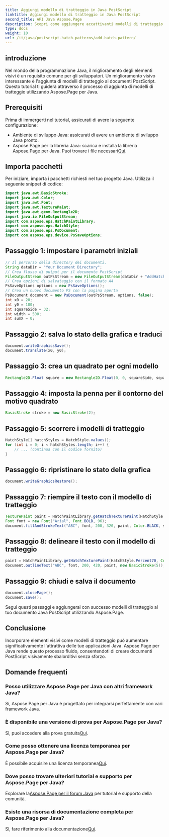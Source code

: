 ```yaml
---
title: Aggiungi modello di tratteggio in Java PostScript
linktitle: Aggiungi modello di tratteggio in Java PostScript
second_title: API Java Aspose.Page
description: Scopri come aggiungere accattivanti modelli di tratteggio ai documenti Java PostScript utilizzando Aspose.Page. Migliora i tuoi contenuti visivi senza sforzo.
type: docs
weight: 10
url: /it/java/postscript-hatch-patterns/add-hatch-pattern/
---
```

## introduzione
Nel mondo della programmazione Java, il miglioramento degli elementi visivi è un requisito comune per gli sviluppatori. Un miglioramento visivo interessante è l'aggiunta di modelli di tratteggio ai documenti PostScript. Questo tutorial ti guiderà attraverso il processo di aggiunta di modelli di tratteggio utilizzando Aspose.Page per Java.
## Prerequisiti
Prima di immergerti nel tutorial, assicurati di avere la seguente configurazione:
- Ambiente di sviluppo Java: assicurati di avere un ambiente di sviluppo Java pronto.
-  Aspose.Page per la libreria Java: scarica e installa la libreria Aspose.Page per Java. Puoi trovare i file necessari[Qui](https://releases.aspose.com/page/java/).
## Importa pacchetti
Per iniziare, importa i pacchetti richiesti nel tuo progetto Java. Utilizza il seguente snippet di codice:
```java
import java.awt.BasicStroke;
import java.awt.Color;
import java.awt.Font;
import java.awt.TexturePaint;
import java.awt.geom.Rectangle2D;
import java.io.FileOutputStream;
import com.aspose.eps.HatchPaintLibrary;
import com.aspose.eps.HatchStyle;
import com.aspose.eps.PsDocument;
import com.aspose.eps.device.PsSaveOptions;
```
## Passaggio 1: impostare i parametri iniziali
```java
// Il percorso della directory dei documenti.
String dataDir = "Your Document Directory";
// Crea flusso di output per il documento PostScript
FileOutputStream outPsStream = new FileOutputStream(dataDir + "AddHatchPattern_outPS.ps");
// Crea opzioni di salvataggio con il formato A4
PsSaveOptions options = new PsSaveOptions();
// Crea un nuovo documento PS con la pagina aperta
PsDocument document = new PsDocument(outPsStream, options, false);
int x0 = 20;
int y0 = 100;
int squareSide = 32;
int width = 500;
int sumX = 0;
```
## Passaggio 2: salva lo stato della grafica e traduci
```java
document.writeGraphicsSave();
document.translate(x0, y0);
```
## Passaggio 3: crea un quadrato per ogni modello
```java
Rectangle2D.Float square = new Rectangle2D.Float(0, 0, squareSide, squareSide);
```
## Passaggio 4: imposta la penna per il contorno del motivo quadrato
```java
BasicStroke stroke = new BasicStroke(2);
```
## Passaggio 5: scorrere i modelli di tratteggio
```java
HatchStyle[] hatchStyles = HatchStyle.values();
for (int i = 0; i < hatchStyles.length; i++) {
    // ... (continua con il codice fornito)
}
```
## Passaggio 6: ripristinare lo stato della grafica
```java
document.writeGraphicsRestore();
```
## Passaggio 7: riempire il testo con il modello di tratteggio
```java
TexturePaint paint = HatchPaintLibrary.getHatchTexturePaint(HatchStyle.DiagonalCross, Color.RED, Color.YELLOW);
Font font = new Font("Arial", Font.BOLD, 96);
document.fillAndStrokeText("ABC", font, 200, 320, paint, Color.BLACK, stroke);
```
## Passaggio 8: delineare il testo con il modello di tratteggio
```java
paint = HatchPaintLibrary.getHatchTexturePaint(HatchStyle.Percent70, Color.BLUE, Color.WHITE);
document.outlineText("ABC", font, 200, 420, paint, new BasicStroke(5));
```
## Passaggio 9: chiudi e salva il documento
```java
document.closePage();
document.save();
```
Segui questi passaggi e aggiungerai con successo modelli di tratteggio al tuo documento Java PostScript utilizzando Aspose.Page.
## Conclusione
Incorporare elementi visivi come modelli di tratteggio può aumentare significativamente l'attrattiva delle tue applicazioni Java. Aspose.Page per Java rende questo processo fluido, consentendoti di creare documenti PostScript visivamente sbalorditivi senza sforzo.
## Domande frequenti
### Posso utilizzare Aspose.Page per Java con altri framework Java?
Sì, Aspose.Page per Java è progettato per integrarsi perfettamente con vari framework Java.
### È disponibile una versione di prova per Aspose.Page per Java?
 Sì, puoi accedere alla prova gratuita[Qui](https://releases.aspose.com/).
### Come posso ottenere una licenza temporanea per Aspose.Page per Java?
 È possibile acquisire una licenza temporanea[Qui](https://purchase.aspose.com/temporary-license/).
### Dove posso trovare ulteriori tutorial e supporto per Aspose.Page per Java?
 Esplorare la[Aspose.Page per il forum Java](https://forum.aspose.com/c/page/39) per tutorial e supporto della comunità.
### Esiste una risorsa di documentazione completa per Aspose.Page per Java?
 Sì, fare riferimento alla documentazione[Qui](https://reference.aspose.com/page/java/).
